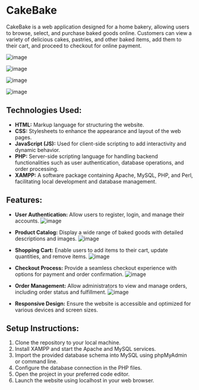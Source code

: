 # CakeBake

CakeBake is a web application designed for a home bakery, allowing users to browse, select, and purchase baked goods online. Customers can view a variety of delicious cakes, pastries, and other baked items, add them to their cart, and proceed to checkout for online payment.

![image](https://github.com/user-attachments/assets/60e1b50c-b1da-4c86-8ed7-f4a651399bfd)

![image](https://github.com/user-attachments/assets/f2f90760-b6d4-4b39-9ee2-8b74935e9c1a)

![image](https://github.com/user-attachments/assets/c9c33625-a268-4533-b075-b0565e417897)

![image](https://github.com/user-attachments/assets/756c3aef-779d-4e18-9924-5c2fd131bf21)




## Technologies Used:

- **HTML:** Markup language for structuring the website.
- **CSS:** Stylesheets to enhance the appearance and layout of the web pages.
- **JavaScript (JS):** Used for client-side scripting to add interactivity and dynamic behavior.
- **PHP:** Server-side scripting language for handling backend functionalities such as user authentication, database operations, and order processing.
- **XAMPP:** A software package containing Apache, MySQL, PHP, and Perl, facilitating local development and database management.

## Features:

- **User Authentication:** Allow users to register, login, and manage their accounts.
  ![image](https://github.com/user-attachments/assets/361deeae-318f-4861-8f9d-b1441c4f7652)

- **Product Catalog:** Display a wide range of baked goods with detailed descriptions and images.
  ![image](https://github.com/user-attachments/assets/322d5510-3d63-4621-957e-d4b78f8f9cd3)

- **Shopping Cart:** Enable users to add items to their cart, update quantities, and remove items.
  ![image](https://github.com/user-attachments/assets/2d7cd29c-09cd-4186-96de-6b25d637c329)

- **Checkout Process:** Provide a seamless checkout experience with options for payment and order confirmation.
  ![image](https://github.com/user-attachments/assets/e1dcb8fa-296d-418a-81d1-8afa2a662bd6)

- **Order Management:** Allow administrators to view and manage orders, including order status and fulfillment.
  ![image](https://github.com/user-attachments/assets/111300f1-bce3-4f06-99db-d4732abcb3c3)

- **Responsive Design:** Ensure the website is accessible and optimized for various devices and screen sizes.

## Setup Instructions:

1. Clone the repository to your local machine.
2. Install XAMPP and start the Apache and MySQL services.
3. Import the provided database schema into MySQL using phpMyAdmin or command line.
4. Configure the database connection in the PHP files.
5. Open the project in your preferred code editor.
6. Launch the website using localhost in your web browser.

